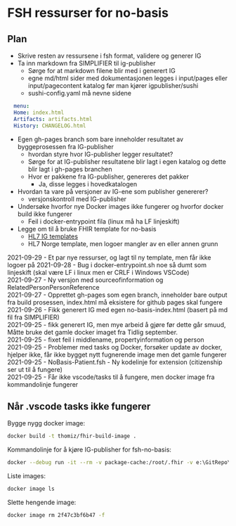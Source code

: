 # FSH ressurser for no-basis

## Plan

* Skrive resten av ressursene i fsh format, validere og generer IG
* Ta inn markdown fra SIMPLIFIER til ig-publisher
  * Sørge for at markdown filene blir med i generert IG
  * egne md/html sider med dokumentasjonen legges i input/pages eller input/pagecontent katalog før man kjører igpublisher/sushi
  * sushi-config.yaml må nevne sidene

~~~ yaml
  menu:
  Home: index.html
  Artifacts: artifacts.html
  History: CHANGELOG.html
~~~

* Egen gh-pages branch som bare inneholder resultatet av byggeprosessen fra IG-publisher
  * hvordan styre hvor IG-publisher legger resultatet?
  * Sørge for at IG-publisher resultatene blir lagt i egen katalog og dette blir lagt i gh-pages branchen
  * Hvor er pakkene fra IG-publisher, genereres det pakker
    * Ja, disse legges i hovedkatalogen
* Hvordan ta vare på versjoner av IG-ene som publisher genererer?
  * versjonskontroll med IG-publisher
* Undersøke hvorfor nye Docker images ikke fungerer og hvorfor docker build ikke fungerer
  * Feil i docker-entrypoint fila (linux må ha LF linjeskift)
* Legge om til å bruke FHIR template for no-basis
  * [HL7 IG templates](https://build.fhir.org/ig/FHIR/ig-guidance/index.html#templates)
  * HL7 Norge template, men logoer mangler av en eller annen grunn

2021-09-29 - Et par nye ressurser, og lagt til ny template, men får ikke logoer på
2021-09-28 - Bug i docker-entrypoint.sh noe så dumt som linjeskift (skal være LF i linux men er CRLF i Windows VSCode)  
2021-09-27 - Ny versjon med sourceofinformation og RelatedPersonPersonReference  
2021-09-27 - Opprettet gh-pages som egen branch, inneholder bare output fra build prosessen, index.html må eksistere for github pages skal fungere  
2021-09-26 - Fikk generert IG med egen no-basis-index.html (basert på md fil fra SIMPLIFIER)  
2021-09-25 - fikk generert IG, men mye arbeid å gjøre før dette går smuud, Måtte bruke det gamle docker imaget fra Tidlig september.  
2021-09-25 - fixet feil i middlename, propertyinformation og person  
2021-09-25 - Problemer med tasks og Docker, forsøker update av docker, hjelper ikke, får ikke bygget nytt fugnerende image men det gamle fungerer  
2021-09-25 - NoBasis-Patient.fsh - Ny kodelinje for extension (citizenship ser ut til å fungere)  
2021-09-25 - Får ikke vscode/tasks til å fungere, men docker image fra kommandolinje fungerer  

## Når .vscode tasks ikke fungerer

Bygge nygg docker image:

~~~bash
docker build -t thomiz/fhir-build-image .
~~~

Kommandolinje for å kjøre IG-publisher for fsh-no-basis:

~~~bash
docker --debug run -it --rm -v package-cache:/root/.fhir -v e:\GitRepo\fsh-no-basis\master\no-basis:/data thomiz/fhir-build publisher -ig /data/ig.ini
~~~

Liste images:

~~~bash
docker image ls
~~~

Slette hengende image:

~~~bash
docker image rm 2f47c3bf6b47 -f  
~~~
